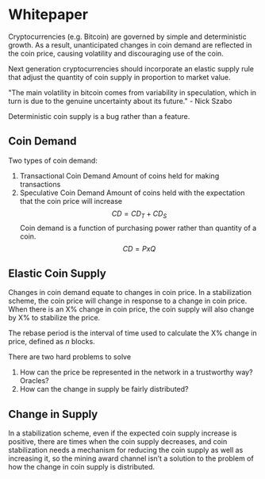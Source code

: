 # Whitepaper
Cryptocurrencies (e.g. Bitcoin) are governed by simple and deterministic growth. As a result, unanticipated changes in coin demand are reflected in the coin price, causing volatility and discouraging use of the coin. 

Next generation cryptocurrencies should incorporate an elastic supply rule that adjust the quantity of coin supply in proportion to market value. 

"The main volatility in bitcoin comes from variability in speculation, which in turn is due to the genuine uncertainty about its future." - Nick Szabo

Deterministic coin supply is a bug rather than a feature.

## Coin Demand
Two types of coin demand:
1. Transactional Coin Demand
   Amount of coins held for making transactions
2. Speculative Coin Demand
   Amount of coins held with the expectation that the coin price will increase
$$
CD = CD_T + CD_S
$$
Coin demand is a function of purchasing power rather than quantity of a coin.
$$
CD = P x Q
$$

## Elastic Coin Supply
Changes in coin demand equate to changes in coin price. In a stabilization scheme, the coin price will change in response to a change in coin price. When there is an X% change in coin price, the coin supply will also change by X% to stabilize the price. 

The rebase period is the interval of time used to calculate the X% change in price, defined as *n* blocks. 

There are two hard problems to solve
1. How can the price be represented in the network in a trustworthy way?
   Oracles?
2. How can the change in supply be fairly distributed?
   

## Change in Supply
In a stabilization scheme, even if the expected coin supply increase is positive, there are times when the coin supply decreases, and coin stabilization needs a mechanism for reducing the coin supply as well as increasing it, so the mining award channel isn’t a solution to the problem of how the change in coin supply is distributed.